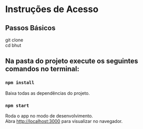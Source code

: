# Instruções de Acesso

## Passos Básicos

git clone \
cd bhut

## Na pasta do projeto execute os seguintes comandos no terminal:

### `npm install`

Baixa todas as dependências do projeto.

### `npm start`

Roda o app no modo de desenvolvimento.\
Abra [http://localhost:3000](http://localhost:3000) para visualizar no navegador.


